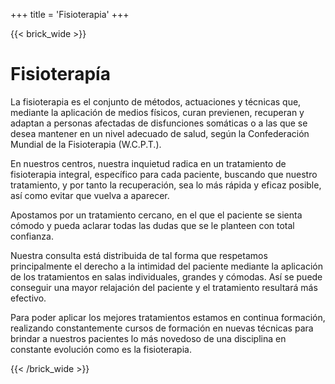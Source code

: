 +++
title = 'Fisioterapia'
+++

{{< brick_wide >}}

# Fisioterapía

La fisioterapia es el conjunto de métodos, actuaciones y técnicas que, mediante la aplicación de medios físicos, curan previenen, recuperan y adaptan a personas afectadas de disfunciones somáticas o a las que se desea mantener en un nivel adecuado de salud, según la Confederación Mundial de la Fisioterapia (W.C.P.T.).

En nuestros centros, nuestra inquietud radica en un tratamiento de fisioterapia integral, específico para cada paciente, buscando que nuestro tratamiento, y por tanto la recuperación, sea lo más rápida y eficaz posible, así como evitar que vuelva a aparecer.

Apostamos por un tratamiento cercano, en el que el paciente se sienta cómodo y pueda aclarar todas las dudas que se le planteen con total confianza.

Nuestra consulta está distribuida de tal forma que respetamos principalmente el derecho a la intimidad del paciente mediante la aplicación de los tratamientos en salas individuales, grandes y cómodas. Así se puede conseguir una mayor relajación del paciente y el tratamiento resultará más efectivo.

Para poder aplicar los mejores tratamientos estamos en continua formación, realizando constantemente cursos de formación en nuevas técnicas para brindar a nuestros pacientes lo más novedoso de una disciplina en constante evolución como es la fisioterapia.

{{< /brick_wide >}}
